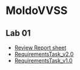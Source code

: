 # MoldoVVSS

## Lab 01 

- [Review Report sheet](https://drive.google.com/file/d/1b5JEFnbEK7liEPfQsdIihy857Wf19iha/view?usp=sharing)
- [RequirementsTask_v2.0](https://drive.google.com/file/d/15PqflVeE89hxKoxOqtga-RBxEtLZwQA5/view?usp=sharing)
- [RequirementsTask_v1.0](https://drive.google.com/file/d/1YPu9dftbkN0er5CbS00VMxyry1_v_BBr/view?usp=sharing)

